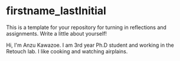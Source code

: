 # firstname_lastInitial

This is a template for your repository for turning in reflections and assignments. Write a little about yourself!

Hi, I'm Anzu Kawazoe. I am 3rd year Ph.D student and working in the Retouch lab. I like cooking and watching airplains.